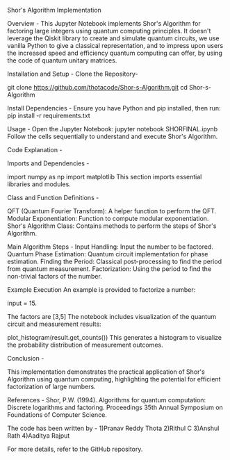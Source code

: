 Shor's Algorithm Implementation

Overview - 
This Jupyter Notebook implements Shor's Algorithm for factoring large integers using quantum computing principles. It doesn't leverage the Qiskit library to create and simulate quantum circuits,
we use vanilla Python to give a classical representation, and to impress upon users the increased speed and efficiency quantum computing can offer, by using the code of quantum unitary matrices.

Installation and Setup - 
Clone the Repository- 

git clone https://github.com/thotacode/Shor-s-Algorithm.git
cd Shor-s-Algorithm

Install Dependencies -
Ensure you have Python and pip installed, then run:
pip install -r requirements.txt

Usage - 
Open the Jupyter Notebook:
jupyter notebook SHORFINAL.ipynb
Follow the cells sequentially to understand and execute Shor's Algorithm.

Code Explanation - 

Imports and Dependencies - 

import numpy as np
import matplotlib
This section imports essential libraries and modules.

Class and Function Definitions - 

QFT (Quantum Fourier Transform): A helper function to perform the QFT.
Modular Exponentiation: Function to compute modular exponentiation.
Shor's Algorithm Class: Contains methods to perform the steps of Shor's Algorithm.

Main Algorithm Steps - 
Input Handling: Input the number to be factored.
Quantum Phase Estimation: Quantum circuit implementation for phase estimation.
Finding the Period: Classical post-processing to find the period from quantum measurement.
Factorization: Using the period to find the non-trivial factors of the number.

Example Execution
An example is provided to factorize a number:

input = 15.

The factors are [3,5]
The notebook includes visualization of the quantum circuit and measurement results:

plot_histogram(result.get_counts())
This generates a histogram to visualize the probability distribution of measurement outcomes.

Conclusion - 

This implementation demonstrates the practical application of Shor's Algorithm using quantum computing, highlighting the potential for efficient factorization of large numbers.

References -
Shor, P.W. (1994). Algorithms for quantum computation: Discrete logarithms and factoring. Proceedings 35th Annual Symposium on Foundations of Computer Science.

The code has been written by -
1)Pranav Reddy Thota
2)Rithul C
3)Anshul Rath
4)Aaditya Rajput

For more details, refer to the GitHub repository.
